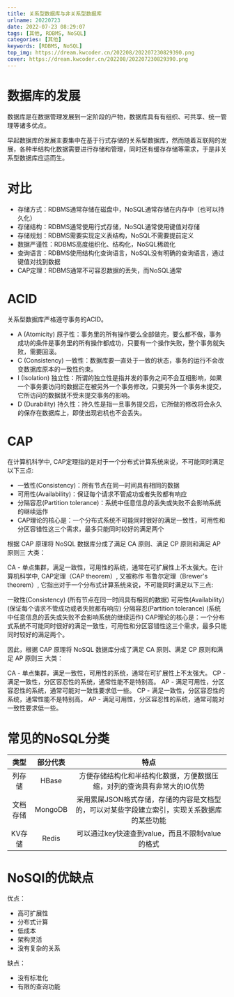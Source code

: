 ```yaml
---
title: 关系型数据库与非关系型数据库
urlname: 20220723
date: 2022-07-23 08:29:07
tags: [其他, RDBMS, NoSQL]
categories: [其他]
keywords: [RDBMS, NoSQL]
top_img: https://dream.kwcoder.cn/202208/202207230829390.png
cover: https://dream.kwcoder.cn/202208/202207230829390.png
---
```






# 数据库的发展

数据库是在数据管理发展到一定阶段的产物，数据库具有有组织、可共享、统一管理等诸多优点。

早起数据库的发展主要集中在基于行式存储的关系型数据库，然而随着互联网的发展，各种半结构化数据需要进行存储和管理，同时还有缓存存储等需求，于是非关系型数据库应运而生。

# 对比

- 存储方式：RDBMS通常存储在磁盘中，NoSQL通常存储在内存中（也可以持久化）
- 存储结构：RDBMS通常使用行式存储，NoSQL通常使用键值对存储
- 存储规划：RDBMS需要实现定义表结构，NoSQL不需要提前定义
- 数据严谨性：RDBMS高度组织化、结构化，NoSQL稀疏化
- 查询语言：RDBMS使用结构化查询语言，NoSQL没有明确的查询语言，通过键值对找到数据
- CAP定理：RDBMS通常不可容忍数据的丢失，而NoSQL通常

# ACID

关系型数据库严格遵守事务的ACID。

- A (Atomicity) 原子性：事务里的所有操作要么全部做完，要么都不做，事务成功的条件是事务里的所有操作都成功，只要有一个操作失败，整个事务就失败，需要回滚。 
- C (Consistency) 一致性：数据库要一直处于一致的状态，事务的运行不会改变数据库原本的一致性约束。
- I (Isolation) 独立性：所谓的独立性是指并发的事务之间不会互相影响，如果一个事务要访问的数据正在被另外一个事务修改，只要另外一个事务未提交，它所访问的数据就不受未提交事务的影响。
- D (Durability) 持久性：持久性是指一旦事务提交后，它所做的修改将会永久的保存在数据库上，即使出现宕机也不会丢失。


# CAP

在计算机科学中, CAP定理指的是对于一个分布式计算系统来说，不可能同时满足以下三点:
- 一致性(Consistency)：所有节点在同一时间具有相同的数据
- 可用性(Availability)：保证每个请求不管成功或者失败都有响应
- 分隔容忍(Partition tolerance)：系统中任意信息的丢失或失败不会影响系统的继续运作
- CAP理论的核心是：一个分布式系统不可能同时很好的满足一致性，可用性和分区容错性这三个需求，最多只能同时较好的满足两个

根据 CAP 原理将 NoSQL 数据库分成了满足 CA 原则、满足 CP 原则和满足 AP 原则三 大类：

CA - 单点集群，满足一致性，可用性的系统，通常在可扩展性上不太强大。在计算机科学中, CAP定理（CAP theorem）, 又被称作 布鲁尔定理（Brewer's theorem）, 它指出对于一个分布式计算系统来说，不可能同时满足以下三点:

一致性(Consistency) (所有节点在同一时间具有相同的数据)
可用性(Availability) (保证每个请求不管成功或者失败都有响应)
分隔容忍(Partition tolerance) (系统中任意信息的丢失或失败不会影响系统的继续运作)
CAP理论的核心是：一个分布式系统不可能同时很好的满足一致性，可用性和分区容错性这三个需求，最多只能同时较好的满足两个。

因此，根据 CAP 原理将 NoSQL 数据库分成了满足 CA 原则、满足 CP 原则和满足 AP 原则三 大类：

CA - 单点集群，满足一致性，可用性的系统，通常在可扩展性上不太强大。
CP - 满足一致性，分区容忍性的系统，通常性能不是特别高。
AP - 满足可用性，分区容忍性的系统，通常可能对一致性要求低一些。
CP - 满足一致性，分区容忍性的系统，通常性能不是特别高。
AP - 满足可用性，分区容忍性的系统，通常可能对一致性要求低一些。

# 常见的NoSQL分类

| 类型 | 部分代表 | 特点 |
| :--: | :--: | :--: |
| 列存储 | HBase | 方便存储结构化和半结构化数据，方便数据压缩，对列的查询具有非常大的IO优势 |
| 文档存储 | MongoDB | 采用累屎JSON格式存储，存储的内容是文档型的，可以对某些字段建立索引，实现关系数据库的某些功能 |
| KV存储 | Redis | 可以通过key快速查到value，而且不限制value的格式 |

# NoSQl的优缺点

优点：
- 高可扩展性
- 分布式计算
- 低成本
- 架构灵活
- 没有复杂的关系

缺点：
- 没有标准化
- 有限的查询功能

